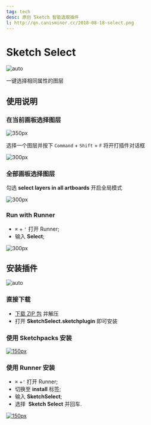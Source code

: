 ```yaml
---
tag: tech
desc: 原创 Sketch 智能选取插件
l: http://qn.canisminor.cc/2018-08-18-select.png
---
```


# Sketch Select

![auto](https://img.shields.io/github/release/canisminor1990/sketch-select.svg)

一键选择相同属性的图层

## 使用说明

### 在当前画板选择图层

![350px](http://qn.canisminor.cc/2018-03-12-rm-dialog.png)

选择一个图层并按下 `Command` + `Shift` + `F` 将开打插件对话框

![300px](http://qn.canisminor.cc/2017-09-24-115117.jpg)

### 全部画板选择图层

勾选 **select layers in all artboards** 开启全局模式

![300px](http://qn.canisminor.cc/2017-09-24-115129.jpg)

### Run with Runner

- `⌘` + `'` 打开 Runner;
- 输入 **Select**;

![300px](http://qn.canisminor.cc/2017-09-24-115140.jpg)

## 安装插件

![auto](https://img.shields.io/github/downloads/canisminor1990/sketch-select/total.svg)

### 直接下载

- [下载 ZIP 包](https://github.com/canisminor1990/sketch-select/archive/master.zip) 并解压
- 打开 **SketchSelect.sketchplugin** 即可安装

### 使用 Sketchpacks 安装

[![150px](http://qn.canisminor.cc/2017-09-24-115227.jpg)](https://sketchpacks.com/canisminor1990/sketch-select/install)

### 使用 Runner 安装

- `⌘` +`'` 打开 Runner;
- 切换至 **install** 标签;
- 输入 **SketchSelect**;
- 选择  **Sketch Select** 并回车.

[![150px](http://qn.canisminor.cc/2017-09-24-115206.jpg)](http://bit.ly/SketchRunnerWebsite)
